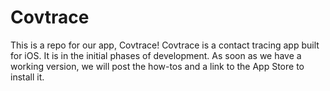 # Covtrace
This is a repo for our app, Covtrace!
Covtrace is a contact tracing app built for iOS. It is in the initial phases of development. 
As soon as we have a working version, we will post the how-tos and a link to the App Store to install it.
